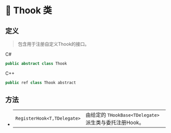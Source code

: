 # 🔖 Thook 类

## 定义

> 包含用于注册自定义Thook的接口。

C#
```cs
public abstract class Thook
```
C++
```cpp
public ref class Thook abstract
```

## 方法

- 
    |||
    |-|-|
    |`RegisterHook<T,TDelegate>`|由给定的 `THookBase<TDelegate>` 派生类与委托注册Hook。|
